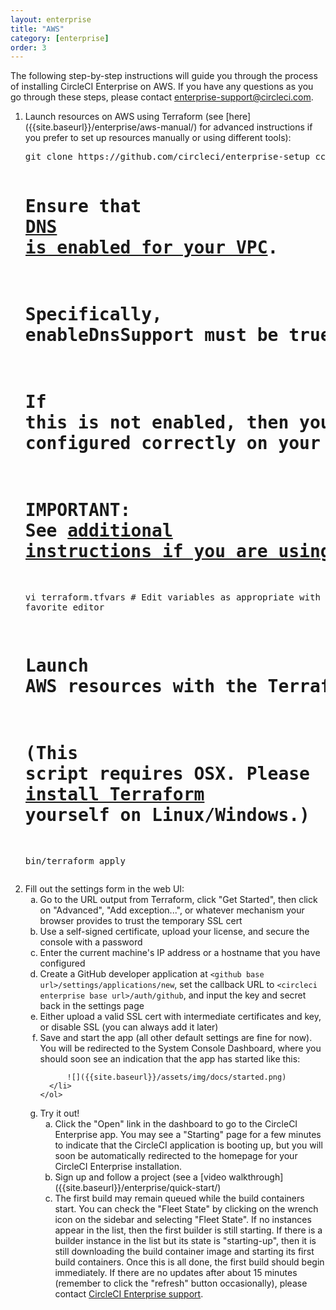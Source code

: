 ```yaml
---
layout: enterprise
title: "AWS"
category: [enterprise]
order: 3
---
```


The following step-by-step instructions will guide you through the process of installing CircleCI Enterprise on AWS. If you have any questions as you go through these steps, please contact <enterprise-support@circleci.com>.

<ol>
  <li>Launch resources on AWS using Terraform (see [here]({{site.baseurl}}/enterprise/aws-manual/) for advanced instructions if you prefer to set up resources manually or using different tools):
  <pre>
git clone https://github.com/circleci/enterprise-setup ccie && cd ccie

# Ensure that <a href="https://docs.aws.amazon.com/AmazonVPC/latest/UserGuide/vpc-dns.html#vpc-dns-updating">DNS is enabled for your VPC</a>.
# Specifically, enableDnsSupport must be true.
# If this is not enabled, then you must otherwise ensure that DNS is configured correctly on your instances
# IMPORTANT: See [additional instructions if you are using a private subnet]({{site.baseurl}}/enterprise/aws-private-subnet/).

vi terraform.tfvars # Edit variables as appropriate with your favorite editor

# Launch AWS resources with the Terraform wrapper script
# (This script requires OSX. Please <a href="https://www.terraform.io/downloads.html">install Terraform</a> yourself on Linux/Windows.)

bin/terraform apply</pre>
  </li>
  <li>Fill out the settings form in the web UI:
    <ol type="a">
      <li>Go to the URL output from Terraform, click "Get Started", then click on "Advanced", "Add exception...", or whatever mechanism your browser provides to trust the temporary  SSL cert</li>
      <li>Use a self-signed certificate, upload your license, and secure the console with a password</li>
      <li>Enter the current machine's IP address or a hostname that you have configured</li>
      <li>Create a GitHub developer application at <code>&lt;github base url&gt;/settings/applications/new</code>, set the callback URL to <code>&lt;circleci enterprise base url&gt;/auth/github</code>, and input the key and secret back in the settings page</li>
      <li>Either upload a valid SSL cert with intermediate certificates and key, or disable SSL (you can always add it later)</li>
      <li>Save and start the app (all other default settings are fine for now). You will be redirected to the System Console Dashboard,
          where you should soon see an indication that the app has started like this:

          ![]({{site.baseurl}}/assets/img/docs/started.png)
	  </li>
    </ol>
  </li>
  <li>Try it out!
    <ol type="a">
      <li>Click the "Open" link in the dashboard to go to the CircleCI Enterprise app. You may see a "Starting" page for a few minutes to indicate that the CircleCI
          application is booting up, but you will soon be automatically redirected to the homepage for your CircleCI Enterprise installation.</li>
      <li>Sign up and follow a project (see a [video walkthrough]({{site.baseurl}}/enterprise/quick-start/)</li>
      <li>The first build may remain queued while the build containers start. You can check the "Fleet State" by clicking on the wrench icon on the sidebar and selecting "Fleet State".
If no instances appear in the list, then the first builder is still starting. If there is a builder instance in the list but its state is "starting-up", then it is still downloading the build container image and starting its first build containers. Once this is all done, the first build should begin immediately. If there are no updates after about 15 minutes (remember to click the "refresh" button occasionally), please contact <a href="mailto:enterprise-support@circleci.com">CircleCI Enterprise support</a>.</li>
    </ol>
  </li>
</ol>
